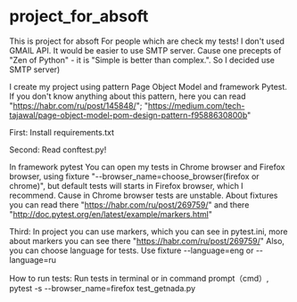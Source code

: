 # project_for_absoft
This is project for absoft
For people which are сheck my tests!
I don't used GMAIL API. It would be easier to use SMTP server. Cause one precepts of "Zen of Python" - it is "Simple is better than complex.". So I decided use SMTP server) 

I create my project using pattern Page Object Model and framework Pytest. If you don't know anything about this pattern, here you can read "https://habr.com/ru/post/145848/";
"https://medium.com/tech-tajawal/page-object-model-pom-design-pattern-f9588630800b"

First:
Install requirements.txt

Second:
Read conftest.py!

In framework pytest You can open my tests in Chrome browser and Firefox browser, using fixture "--browser_name=choose_browser(firefox or chrome)", but default
tests will starts in Firefox browser, which I recommend. Cause in Chrome browser tests are unstable. About fixtures you can read there "https://habr.com/ru/post/269759/" and 
there "http://doc.pytest.org/en/latest/example/markers.html"

Third:
In project you can use markers, which you can see in pytest.ini, more about markers you can see there "https://habr.com/ru/post/269759/"
Also, you can choose language for tests. Use fixture --language=eng or --language=ru

How to run tests:
Run tests in terminal or in command prompt（cmd）, pytest -s --browser_name=firefox test_getnada.py

